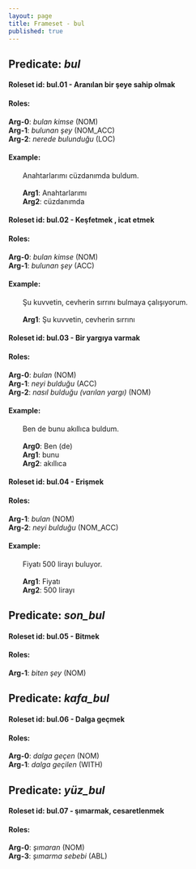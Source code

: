 ```yaml
---
layout: page
title: Frameset - bul
published: true
---
```

<h2>Predicate: <i>bul</i></h2>
<h4>Roleset id: bul.01 - Aranılan bir şeye sahip olmak<br>
<h4>Roles:</h4>
<b>Arg-0</b>: <i>bulan kimse</i>  (NOM) <br>
<b>Arg-1</b>: <i>bulunan şey</i>  (NOM_ACC) <br>
<b>Arg-2</b>: <i>nerede bulunduğu</i>  (LOC) <br>
<h4>Example:</h4>
&emsp;&emsp;Anahtarlarımı cüzdanımda buldum.<br><br>
&emsp;&emsp;<b>Arg1</b>:  Anahtarlarımı<br>
&emsp;&emsp;<b>Arg2</b>:  cüzdanımda<br>

<h4>Roleset id: bul.02 - Keşfetmek , icat etmek<br>
<h4>Roles:</h4>
<b>Arg-0</b>: <i>bulan kimse</i>  (NOM) <br>
<b>Arg-1</b>: <i>bulunan şey</i>  (ACC) <br>
<h4>Example:</h4>
&emsp;&emsp;Şu kuvvetin, cevherin sırrını bulmaya çalışıyorum.<br><br>
&emsp;&emsp;<b>Arg1</b>:  Şu kuvvetin, cevherin sırrını<br>

<h4>Roleset id: bul.03 - Bir yargıya varmak<br>
<h4>Roles:</h4>
<b>Arg-0</b>: <i>bulan</i>  (NOM) <br>
<b>Arg-1</b>: <i>neyi bulduğu</i>  (ACC) <br>
<b>Arg-2</b>: <i>nasıl bulduğu (varılan yargı)</i>  (NOM) <br>
<h4>Example:</h4>
&emsp;&emsp;Ben de bunu akıllıca buldum.<br><br>
&emsp;&emsp;<b>Arg0</b>:  Ben (de)<br>
&emsp;&emsp;<b>Arg1</b>:  bunu<br>
&emsp;&emsp;<b>Arg2</b>:  akıllıca<br>

<h4>Roleset id: bul.04 - Erişmek<br>
<h4>Roles:</h4>
<b>Arg-1</b>: <i>bulan</i>  (NOM) <br>
<b>Arg-2</b>: <i>neyi bulduğu</i>  (NOM_ACC) <br>
<h4>Example:</h4>
&emsp;&emsp;Fiyatı 500 lirayı buluyor.<br><br>
&emsp;&emsp;<b>Arg1</b>:  Fiyatı<br>
&emsp;&emsp;<b>Arg2</b>:  500 lirayı<br>

<h2>Predicate: <i>son_bul</i></h2>
<h4>Roleset id: bul.05 - Bitmek<br>
<h4>Roles:</h4>
<b>Arg-1</b>: <i>biten şey</i>  (NOM) <br>
<h2>Predicate: <i>kafa_bul</i></h2>
<h4>Roleset id: bul.06 - Dalga geçmek<br>
<h4>Roles:</h4>
<b>Arg-0</b>: <i>dalga geçen</i>  (NOM) <br>
<b>Arg-1</b>: <i>dalga geçilen</i>  (WITH) <br>
<h2>Predicate: <i>yüz_bul</i></h2>
<h4>Roleset id: bul.07 - şımarmak, cesaretlenmek<br>
<h4>Roles:</h4>
<b>Arg-0</b>: <i>şımaran</i>  (NOM) <br>
<b>Arg-3</b>: <i>şımarma sebebi</i>  (ABL) <br>
